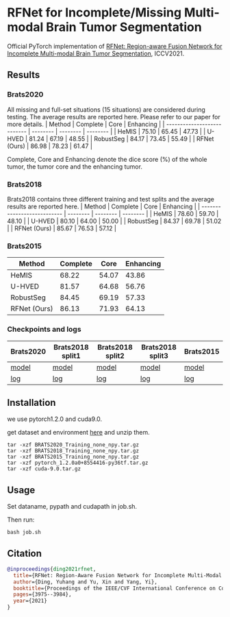 # RFNet for Incomplete/Missing Multi-modal Brain Tumor Segmentation
Official PyTorch implementation of [RFNet: Region-aware Fusion Network for Incomplete Multi-modal Brain Tumor Segmentation]([https://arxiv.org/abs/2203.03884](https://openaccess.thecvf.com/content/ICCV2021/papers/Ding_RFNet_Region-Aware_Fusion_Network_for_Incomplete_Multi-Modal_Brain_Tumor_Segmentation_ICCV_2021_paper.pdf)), ICCV2021.

## Results
### Brats2020

All missing and full-set situations (15 situations) are considered during testing. The average results are reported here. Please refer to our paper for more details.
| Method                      | Complete | Core | Enhancing | 
| --------------------------- | -------- | -------- | -------- |
| HeMIS                       |  75.10   |  65.45   |  47.73   |
| U-HVED                      |  81.24   |  67.19   |  48.55   | 
| RobustSeg                   |  84.17   |  73.45   |  55.49   |
| RFNet (Ours)                |  86.98   |  78.23   |  61.47   | 

Complete, Core and Enhancing denote the dice score (%) of the whole tumor, the tumor core and the enhancing tumor.

### Brats2018

Brats2018 contains three different training and test splits and the average results are reported here.
| Method                      | Complete | Core | Enhancing | 
| --------------------------- | -------- | -------- | -------- |
| HeMIS                       |  78.60   |  59.70   |  48.10   |
| U-HVED                      |  80.10   |  64.00   |  50.00   | 
| RobustSeg                   |  84.37   |  69.78   |  51.02   |
| RFNet (Ours)                |  85.67   |  76.53   |  57.12   | 

### Brats2015
| Method                      | Complete | Core | Enhancing | 
| --------------------------- | -------- | -------- | -------- |
| HeMIS                       |  68.22   |  54.07   |  43.86   |
| U-HVED                      |  81.57   |  64.68   |  56.76   | 
| RobustSeg                   |  84.45   |  69.19   |  57.33   |
| RFNet (Ours)                |  86.13    |  71.93  |  64.13   | 

### Checkpoints and logs
| Brats2020 | Brats2018 split1 | Brats2018 split2 | Brats2018 split3 | Brats2015 |
|--------------------------- | -------- | -------- | -------- | -------- | 
|[model]() | [model]() | [model]() | [model]() | [model]() |
|[log]() | [log]() | [log]() | [log]() | [log]() |


## Installation
we use pytorch1.2.0 and cuda9.0.

get dataset and environment [here](https://drive.google.com/drive/folders/1AwLwGgEBQwesIDTlWpubbwqxxd8brt5A?usp=sharing) and unzip them.
```
tar -xzf BRATS2020_Training_none_npy.tar.gz
tar -xzf BRATS2018_Training_none_npy.tar.gz
tar -xzf BRATS2015_Training_none_npy.tar.gz
tar -xzf pytorch_1.2.0a0+8554416-py36tf.tar.gz
tar -xzf cuda-9.0.tar.gz
```

## Usage
Set dataname, pypath and cudapath in job.sh.

Then run:
```
bash job.sh
```


## Citation
```bibtex
@inproceedings{ding2021rfnet,
  title={RFNet: Region-Aware Fusion Network for Incomplete Multi-Modal Brain Tumor Segmentation},
  author={Ding, Yuhang and Yu, Xin and Yang, Yi},
  booktitle={Proceedings of the IEEE/CVF International Conference on Computer Vision},
  pages={3975--3984},
  year={2021}
}
```
